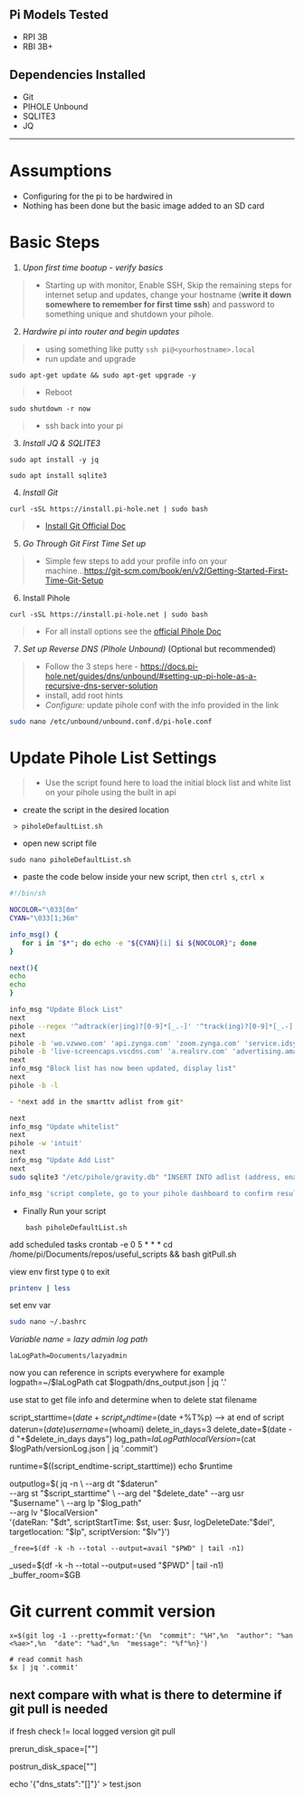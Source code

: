  ## Pi Models Tested
  - RPI 3B
  - RBI 3B+

  ## Dependencies Installed

  - Git
  - PIHOLE Unbound 
  - SQLITE3
  - JQ

---

# Assumptions
- Configuring for the pi to be hardwired in 
- Nothing has been done but the basic image added to an SD card

 #  Basic Steps

 1. *Upon first time bootup - verify basics* 
  > - Starting up with monitor, Enable SSH, Skip the remaining steps for internet setup and updates, change your hostname (**write it down somewhere to remember for first time ssh**) and password to something unique and shutdown your pihole.
 2. *Hardwire pi into router and begin updates*
  > - using something like putty `ssh pi@<yourhostname>.local` 
  > - run update and upgrade 
  ``` 
  sudo apt-get update && sudo apt-get upgrade -y
  ```
  > - Reboot 
  ```
  sudo shutdown -r now
  ``` 
  > - ssh back into your pi
 3. *Install JQ & SQLITE3*
 ```
 sudo apt install -y jq 
 ``` 
 ```
 sudo apt install sqlite3
 ```
 4.  *Install Git*
 ```
 curl -sSL https://install.pi-hole.net | sudo bash
 ```
  > - [Install Git Official Doc](https://github.com/git-guides/install-git)
5. *Go Through Git First Time Set up*
> - Simple few steps to add your profile info on your machine...https://git-scm.com/book/en/v2/Getting-Started-First-Time-Git-Setup
6. Install Pihole
```
curl -sSL https://install.pi-hole.net | sudo bash
```
> - For all install options see the [official Pihole Doc](https://docs.pi-hole.net/main/basic-install/)
7. *Set up Reverse DNS (PIhole Unbound)* (Optional but recommended)
> - Follow the 3 steps here - https://docs.pi-hole.net/guides/dns/unbound/#setting-up-pi-hole-as-a-recursive-dns-server-solution
> - install, add root hints
> - *Configure:* update pihole conf with the info provided in the link 

```sh 
sudo nano /etc/unbound/unbound.conf.d/pi-hole.conf
```

# Update Pihole List Settings
 > - Use the script found here to load the initial block list and white list on your pihole using the built in api

- create the script in the desired location
```
 > piholeDefaultList.sh
```
- open new script file 
```
sudo nano piholeDefaultList.sh
```
 - paste the code below inside your new script, then `ctrl s`, `ctrl x`
 ```sh
#!/bin/sh

NOCOLOR="\033[0m"
CYAN="\033[1;36m"

info_msg() {	
	for i in "$*"; do echo -e "${CYAN}[i] $i ${NOCOLOR}"; done
}

next(){
echo
echo	
}

info_msg "Update Block List"
next
pihole --regex '^adtrack(er|ing)?[0-9]*[_.-]' '^track(ing)?[0-9]*[_.-]' '^(.+[_.-])?adse?rv(er?|ice)?s?[0-9]*[_.-]' '^stat(s|istics)?[0-9]*[_.-]' '^(.+[_.-])?telemetry[_.-]' '^analytics?[_.-]' 'yyjvimo' 'adclick' 'doubleclick' 'screecd uncaps.vscdns.com' '^https://adssettings' '^https://googleleads' '(\.|^)criteo$' '(\.|^)ezoic$' '^advert(s|is(ing|ements?))?[0-9]*[_.-]' '^pixels?[-.]' '^count(ers?)?[0-9]*[_.-]' 'amgdgt' 'zamanta' 'taboola'
next
pihole -b 'wo.vzwwo.com' 'api.zynga.com' 'zoom.zynga.com' 'service.idsync.analytics.yahoo.com' 'app-measurement.com' 'mesu.g.aaplimg.com' 
pihole -b 'live-screencaps.vscdns.com' 'a.realsrv.com' 'advertising.amazon.com'
next
info_msg "Block list has now been updated, display list"
next
pihole -b -l

- *next add in the smarttv adlist from git*

next 
info_msg "Update whitelist"
next
pihole -w 'intuit'
next
info_msg "Update Add List"
next
sudo sqlite3 "/etc/pihole/gravity.db" "INSERT INTO adlist (address, enabled, comment) VALUES ('https://github.com/PatrickDelaney17/lazyadmin.mgmt.kit/blob/main/main/pihole_adlists/ftlHisroryBased', 1, 'Custom list developed overtime');"

info_msg 'script complete, go to your pihole dashboard to confirm results'

 ```
  - Finally Run your script
```
    bash piholeDefaultList.sh
```

add scheduled tasks
crontab -e 
0 5 * * * cd /home/pi/Documents/repos/useful_scripts && bash gitPull.sh


view env first type  `Q` to exit
```sh
printenv | less
```
set env var
```sh
sudo nano ~/.bashrc
```
*Variable name = lazy admin log path*
```text
laLogPath=Documents/lazyadmin
```

now you can reference in scripts everywhere for example
logpath=~/$laLogPath
cat $logpath/dns_output.json | jq '.'


use stat to get file info and determine when to delete
stat filename






script_starttime=$(date +%T%p)
script_endtime=$(date +%T%p) --> at end of script
daterun=$(date)
username=$(whoami)
delete_in_days=3
delete_date=$(date -d "+$delete_in_days days")
log_path=$laLogPath
localVersion=$(cat  $logPath/versionLog.json | jq '.commit') 

runtime=$((script_endtime-script_starttime))
echo $runtime


outputlog=$( jq -n \
                  --arg dt "$daterun" \
                  --arg st "$script_starttime" \ 
                  --arg del "$delete_date"
                  --arg usr "$username" \
                  --arg lp "$log_path" \
                  --arg lv "$localVersion" \
                  '{dateRan: "$dt", scriptStartTime: $st, user: $usr, logDeleteDate:"$del", targetlocation: "$lp", scriptVersion: "$lv"}')

	_free=$(df -k -h --total --output=avail "$PWD" | tail -n1)
  _used=$(df -k -h --total --output=used "$PWD" | tail -n1)
  _buffer_room=$GB



# Git current commit version 
```
x=$(git log -1 --pretty=format:'{%n  "commit": "%H",%n  "author": "%an <%ae>",%n  "date": "%ad",%n  "message": "%f"%n}')

# read commit hash
$x | jq '.commit'
```
## next compare with what is there to determine if git pull is needed
if fresh check != local logged version git pull

prerun_disk_space=[""]


postrun_disk_space[""]

echo '{"dns_stats":"[]"}' > test.json

 
